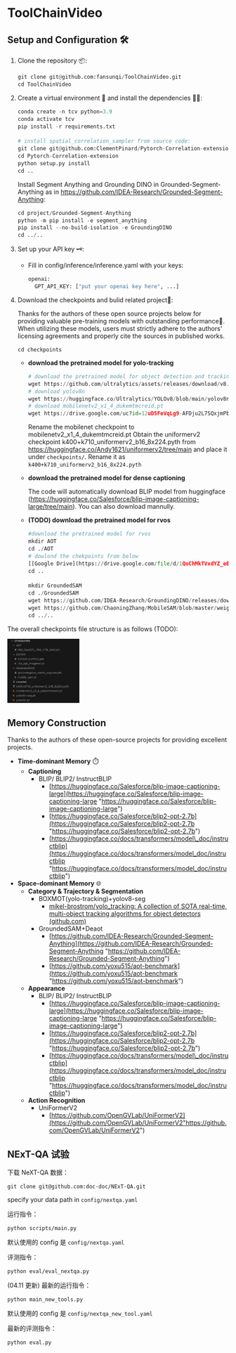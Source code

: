 # ToolChainVideo


## Setup and Configuration 🛠️

1. Clone the repository 📦:
   ```python
   git clone git@github.com:fansunqi/ToolChainVideo.git
   cd ToolChainVideo
   ```
2. Create a virtual environment 🧹 and install the dependencies 🧑‍🍳:
   ```python
   conda create -n tcv python=3.9
   conda activate tcv
   pip install -r requirements.txt
   
   # install spatial_correlation_sampler from source code:
   git clone git@github.com:ClementPinard/Pytorch-Correlation-extension.git
   cd Pytorch-Correlation-extension
   python setup.py install
   cd ..
   ```
   Install Segment Anything and Grounding DINO in Grounded-Segment-Anything as in https://github.com/IDEA-Research/Grounded-Segment-Anything:
   ```python
   cd project/Grounded-Segment-Anything
   python -m pip install -e segment_anything
   pip install --no-build-isolation -e GroundingDINO
   cd ../..
   ```

3. Set up your API key 🗝️:
   - Fill in config/inference/inference.yaml with your keys:
     ```python
     openai:
       GPT_API_KEY: ["put your openai key here", ...]
     ```

5. Download the checkpoints  and bulid related project🧩:

   Thanks for the authors of these open source projects below for providing valuable pre-training models with outstanding performance🤝. When utilizing these models, users must strictly adhere to the authors' licensing agreements and properly cite the sources in published works.
   ```
   cd checkpoints
   ```

   - **download the pretrained model for yolo-tracking**
     ```python
     # download the pretrained model for object detection and tracking
     wget https://github.com/ultralytics/assets/releases/download/v8.2.0/yolov8n-seg.pt
     # download yolov8n
     wget https://huggingface.co/Ultralytics/YOLOv8/blob/main/yolov8n.pt
     # download mobilenetv2_x1_4_dukemtmcreid.pt
     wget https://drive.google.com/uc?id=12uD5FeVqLg9-AFDju2L7SQxjmPb4zpBN
     ```
     Rename the mobilenet checkpoint to mobilenetv2_x1_4_dukemtmcreid.pt
     Obtain the uniformerv2 checkpoint k400+k710_uniformerv2_b16_8x224.pyth from https://huggingface.co/Andy1621/uniformerv2/tree/main and place it under ```checkpoints/```. Rename it as ```k400+k710_uniformerv2_b16_8x224.pyth```
   - **download the pretrained model for dense captioning**
   
      The code will automatically download BLIP model from huggingface (https://huggingface.co/Salesforce/blip-image-captioning-large/tree/main). You can also download mannully.
   

   - **(TODO) download the pretrained model for rvos**
     ```python
     #download the pretrained model for rvos
     mkdir AOT 
     cd ./AOT
     # dowlond the chekpoints from below 
     [[Google Drive](https://drive.google.com/file/d/1QoChMkTVxdYZ_eBlZhK2acq9KMQZccPJ/view)]
     cd ..
     
     mkdir GroundedSAM
     cd ./GroundedSAM
     wget https://github.com/IDEA-Research/GroundingDINO/releases/download/v0.1.0-alpha2/groundingdino_swinb_cogcoor.pth
     wget https://github.com/ChaoningZhang/MobileSAM/blob/master/weights/mobile_sam.pt
     cd ../..
     ```

The overall checkpoints file structure is as follows (TODO):

<img src="assets/ckpt_files.png" alt="ckpt_files" style="zoom: 33%;" />

## Memory Construction

Thanks to the authors of these open-source projects for providing excellent projects.

- **Time-dominant Memory** ⏱️
  - **Captioning**
    - BLIP/ BLIP2/ InstructBLIP
      - [https://huggingface.co/Salesforce/blip-image-captioning-large](https://huggingface.co/Salesforce/blip-image-captioning-large "https://huggingface.co/Salesforce/blip-image-captioning-large")
      - [https://huggingface.co/Salesforce/blip2-opt-2.7b](https://huggingface.co/Salesforce/blip2-opt-2.7b "https://huggingface.co/Salesforce/blip2-opt-2.7b")
      - [https://huggingface.co/docs/transformers/model\_doc/instructblip](https://huggingface.co/docs/transformers/model_doc/instructblip "https://huggingface.co/docs/transformers/model_doc/instructblip")
- **Space-dominant Memory** 🌐
  - **Category & Trajectory & Segmentation**
    - BOXMOT(yolo-tracking)+yolov8-seg
      - [mikel-brostrom/yolo\_tracking: A collection of SOTA real-time, multi-object tracking algorithms for object detectors (github.com)](https://github.com/mikel-brostrom/yolo_tracking "mikel-brostrom/yolo_tracking: A collection of SOTA real-time, multi-object tracking algorithms for object detectors (github.com)")
    - GroundedSAM+Deaot
      - [https://github.com/IDEA-Research/Grounded-Segment-Anything](https://github.com/IDEA-Research/Grounded-Segment-Anything "https://github.com/IDEA-Research/Grounded-Segment-Anything")
      - [https://github.com/yoxu515/aot-benchmark](https://github.com/yoxu515/aot-benchmark "https://github.com/yoxu515/aot-benchmark")
  - **Appearance**
    - BLIP/ BLIP2/ InstructBLIP
      - [https://huggingface.co/Salesforce/blip-image-captioning-large](https://huggingface.co/Salesforce/blip-image-captioning-large "https://huggingface.co/Salesforce/blip-image-captioning-large")
      - [https://huggingface.co/Salesforce/blip2-opt-2.7b](https://huggingface.co/Salesforce/blip2-opt-2.7b "https://huggingface.co/Salesforce/blip2-opt-2.7b")
      - [https://huggingface.co/docs/transformers/model\_doc/instructblip](https://huggingface.co/docs/transformers/model_doc/instructblip "https://huggingface.co/docs/transformers/model_doc/instructblip")
  - **Action Recognition**
    - UniFormerV2
      - [https://github.com/OpenGVLab/UniFormerV2](https://github.com/OpenGVLab/UniFormerV2"https://github.com/OpenGVLab/UniFormerV2")

## NExT-QA 试验

下载 NeXT-QA 数据：
```
git clone git@github.com:doc-doc/NExT-QA.git
```
specify your data path in ```config/nextqa.yaml```

运行指令：

```
python scripts/main.py
```

默认使用的 config 是 `config/nextqa.yaml`

评测指令：

```
python eval/eval_nextqa.py
```


(04.11 更新) 最新的运行指令：

```
python main_new_tools.py
```

默认使用的 config 是 `config/nextqa_new_tool.yaml`

最新的评测指令：

```
python eval.py
```